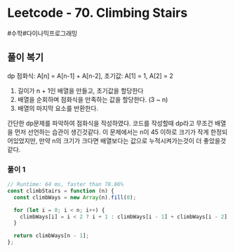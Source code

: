 # Leetcode - 70. Climbing Stairs

#수학#다이나믹프로그래밍

## 풀이 복기

dp 점화식: A[n] = A[n-1] + A[n-2], 초기값: A[1] = 1, A[2] = 2

1. 길이가 n + 1인 배열을 만들고, 초기값을 할당한다
2. 배열을 순회하며 점화식을 만족하는 값을 할당한다. (3 ~ n)
3. 배열의 마지막 요소를 반환한다.

간단한 dp문제를 파악하여 점화식을 작성하였다. 코드를 작성할때 dp라고 무조건 배열을 먼저 선언하는 습관이 생긴것같다. 이 문제에서는 n이 45 이하로 크기가 작게 한정되어있었지만, 만약 n의 크기가 크다면 배열보다는 값으로 누적시켜가는것이 더 좋았을것같다.

### 풀이 1

```js
// Runtime: 64 ms, faster than 78.86%
const climbStairs = function (n) {
  const climbWays = new Array(n).fill(0);

  for (let i = 0; i < n; i++) {
    climbWays[i] = i < 2 ? i + 1 : climbWays[i - 1] + climbWays[i - 2];
  }

  return climbWays[n - 1];
};
```
